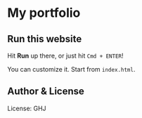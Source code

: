 # My portfolio

## Run this website

Hit **Run** up there, or just hit `Cmd + ENTER`!

You can customize it. Start from `index.html`.

## Author & License

License: GHJ
